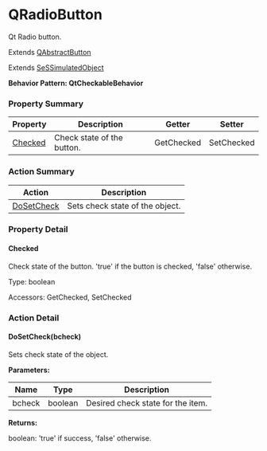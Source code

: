 # QRadioButton

Qt Radio button.
 
Extends [QAbstractButton](QAbstractButton.md)

Extends [SeSSimulatedObject](SeSSimulatedObject.md)





**Behavior Pattern: QtCheckableBehavior**


<!-- ============================== property summary ========================== -->

	

### Property Summary

| **Property** | **Description** | **Getter** | **Setter** |
| ------------ | --------------- | ---------- | ---------- |
| [Checked](#Checked) | Check state of the button. | GetChecked | SetChecked |



	
<!-- ============================== action summary ========================== -->



### Action Summary

|  **Action** | **Description** | 
| ----------- | --------------- |
|	[DoSetCheck](#DoSetCheck) | Sets check state of the object. |




<!-- ============================== property detail ========================== -->
	
### Property Detail
		
<a name="Checked"></a>
#### Checked


Check state of the button. 'true' if the button is checked, 'false' otherwise.

			
	
			
Type: boolean
			
			
Accessors: GetChecked, SetChecked
			
		
	
	
<!-- ============================== action detail ========================== -->
	
### Action Detail
		
<a name="DoSetCheck"></a>    
#### DoSetCheck(bcheck)

Sets check state of the object.


**Parameters:**

|	**Name** | **Type** | **Description** |
| ---------- | -------- | --------------- |
| bcheck | boolean |	Desired check state for the item. |




**Returns:**

boolean: 'true' if success, 'false' otherwise.



<a name="see.also.qradiobutton.dosetcheck"></a>

	

